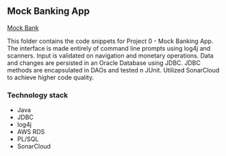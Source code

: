## Mock Banking App

   [Mock Bank](https://github.com/nhoac001/project-0-mock-bank)

   This folder contains the code snippets for Project 0 - Mock Banking App. The interface is made entirely of command line prompts using log4j and scanners.
   Input is validated on navigation and monetary operations. Data and changes are persisted in an Oracle Database using JDBC. JDBC methods are encapsulated in DAOs and tested n JUnit. Utilized SonarCloud to achieve higher code quality.
   
### Technology stack
* Java
* JDBC
* log4j
* AWS RDS
* PL/SQL
* SonarCloud

